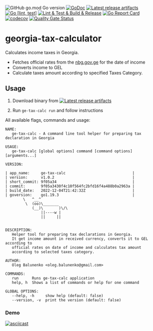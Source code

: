 ![GitHub go.mod Go version](https://img.shields.io/github/go-mod/go-version/obalunenko/georgia-tax-calculator)
[![GoDoc](https://godoc.org/github.com/obalunenko/georgia-tax-calculator?status.svg)](https://godoc.org/github.com/obalunenko/georgia-tax-calculator)
[![Latest release artifacts](https://img.shields.io/github/v/release/obalunenko/georgia-tax-calculator)](https://github.com/obalunenko/georgia-tax-calculator/releases/latest)
[![Go [lint, test]](https://github.com/obalunenko/georgia-tax-calculator/actions/workflows/go.yml/badge.svg)](https://github.com/obalunenko/georgia-tax-calculator/actions/workflows/go.yml)
[![Lint & Test & Build & Release](https://github.com/obalunenko/georgia-tax-calculator/actions/workflows/release.yml/badge.svg)](https://github.com/obalunenko/georgia-tax-calculator/actions/workflows/release.yml)
[![Go Report Card](https://goreportcard.com/badge/github.com/obalunenko/georgia-tax-calculator)](https://goreportcard.com/report/github.com/obalunenko/georgia-tax-calculator)
[![codecov](https://codecov.io/gh/obalunenko/georgia-tax-calculator/branch/master/graph/badge.svg)](https://codecov.io/gh/obalunenko/georgia-tax-calculator)
[![Quality Gate Status](https://sonarcloud.io/api/project_badges/measure?project=obalunenko_georgia-tax-calculator&metric=alert_status)](https://sonarcloud.io/summary/overall?id=obalunenko_georgia-tax-calculator)



# georgia-tax-calculator

Calculates income taxes in Georgia.

- Fetches official rates from the [nbg.gov.ge](https://nbg.gov.ge) for the date of income
- Converts income to GEL
- Calculate taxes amount according to specified Taxes Category.


## Usage

1. Download binary from [![Latest release artifacts](https://img.shields.io/badge/artifacts-download-blue.svg)](https://github.com/obalunenko/georgia-tax-calculator/releases/latest)

2. Run `ge-tax-calc run` and follow instructions

All available flags, commands and usage:

```text
NAME:
   ge-tax-calc - A command line tool helper for preparing tax declaration in Georgia 

USAGE:
   ge-tax-calc [global options] command [command options] [arguments...]

VERSION:
   
| app_name:     ge-tax-calc                              |
| version:      v1.0.2                                   |
| short_commit: 9f05a34                                  |
| commit:       9f05a3430f4c10f564fc2bfd16f4a488b0a2963a |
| build_date:   2022-12-04T21:42:32Z                     |
| goversion:    go1.19.3                                 |
        \   ^__^
         \  (oo)\_______
            (__)\       )\/\
                ||----w |
                ||     ||


DESCRIPTION:
   Helper tool for preparing tax declarations in Georgia.
   It get income amount in received currency, converts it to GEL according to 
   official rates on date of income and calculates tax amount 
   according to selected taxes category.

AUTHOR:
   Oleg Balunenko <oleg.balunenko@gmail.com>

COMMANDS:
   run      Runs ge-tax-calc application
   help, h  Shows a list of commands or help for one command

GLOBAL OPTIONS:
   --help, -h     show help (default: false)
   --version, -v  print the version (default: false)
```


### Demo

[![asciicast](https://asciinema.org/a/rqN2ZwN72LNAfRQoGdmJmV4j5.svg)](https://asciinema.org/a/rqN2ZwN72LNAfRQoGdmJmV4j5)
